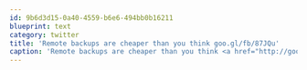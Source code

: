 ```yaml
---
id: 9b6d3d15-0a40-4559-b6e6-494bb0b16211
blueprint: text
category: twitter
title: 'Remote backups are cheaper than you think goo.gl/fb/87JQu'
caption: 'Remote backups are cheaper than you think <a href="http://goo.gl/fb/87JQu" title="http://goo.gl/fb/87JQu" class="link link_untco">goo.gl/fb/87JQu</a>'
---
```

